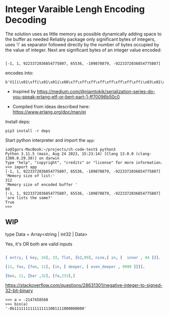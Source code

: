 # Integer Varaible Lengh Encoding Decoding


The solution uses as little memory as possible dynamically adding space to the buffer as needed
Reliably package only significant bytes of integers, uses 'i' as separator followed directly by the number of bytes occupied by the value of integer. Next are significant bytes of an integer value encoded:


```python3

[-1, 1, 9223372036854775807, 65536, -109870879, -9223372036854775807]
```

encodes into:

```python3
b'V1[i\x01\xffi\x01\x01i\x08\x7f\xff\xff\xff\xff\xff\xff\xffi\x03\x01\x00\x00i\x04\xf9s\x80\xe1i\x08\x80\x00\x00\x00\x00\x00\x00\x01'
 ```

- Inspired by https://medium.com/@niamtokik/serialization-series-do-you-speak-erlang-etf-or-bert-part-1-ff70096b50c0

- Compiled from ideas described here: https://www.erlang.org/doc/man/ei

Install deps:

`pip3 install -r deps`

Start python interpreter and import the `app`:

```
io@Igors-MacBook:~/projects/ch-code-test$ python3
Python 3.11.5 (main, Aug 24 2023, 15:23:14) [Clang 13.0.0 (clang-1300.0.29.30)] on darwin
Type "help", "copyright", "credits" or "license" for more information.
>>> import app
[-1, 1, 9223372036854775807, 65536, -109870879, -9223372036854775807]
'Memory size of list:'
312
'Memory size of encoded buffer '
80
[-1, 1, 9223372036854775807, 65536, -109870879, -9223372036854775807]
'are lists the same?'
True
>>> 
```



## WIP

type Data = Array<string | int32 | Data>

Yes, it's OR
both are valid inputs 

```erlang

[ entry, [ key, 24], 33, flat, [k2,99], nine,[ in, [  inner , 44 ]]].

[11, foo, [foo, 11], [in, [ deeper, [ even_deeper , 9999 ]]]].

[boo, 11, [bar ,32], [fa,233],]

```

https://stackoverflow.com/questions/28631301/negative-integer-to-signed-32-bit-binary

```
>>> a = -2147458560
>>> bin(a)
'-0b1111111111111111001111000000000'

```
